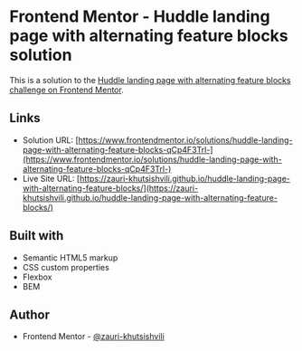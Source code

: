 # Frontend Mentor - Huddle landing page with alternating feature blocks solution

This is a solution to the [Huddle landing page with alternating feature blocks challenge on Frontend Mentor](https://www.frontendmentor.io/challenges/huddle-landing-page-with-alternating-feature-blocks-5ca5f5981e82137ec91a5100).

## Links

- Solution URL: [https://www.frontendmentor.io/solutions/huddle-landing-page-with-alternating-feature-blocks-qCp4F3Trl-](https://www.frontendmentor.io/solutions/huddle-landing-page-with-alternating-feature-blocks-qCp4F3Trl-)
- Live Site URL: [https://zauri-khutsishvili.github.io/huddle-landing-page-with-alternating-feature-blocks/](https://zauri-khutsishvili.github.io/huddle-landing-page-with-alternating-feature-blocks/)

## Built with

- Semantic HTML5 markup
- CSS custom properties
- Flexbox
- BEM

## Author

- Frontend Mentor - [@zauri-khutsishvili](https://www.frontendmentor.io/profile/zauri-khutsishvili)